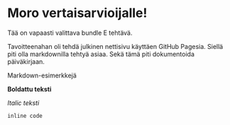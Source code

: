 # Moro vertaisarvioijalle!

Tää on vapaasti valittava bundle E tehtävä.

Tavoitteenahan oli tehdä julkinen nettisivu käyttäen GitHub Pagesia.
Siellä piti olla markdownilla tehtyä asiaa. 
Sekä tämä piti dokumentoida päiväkirjaan.

Markdown-esimerkkejä

**Boldattu teksti**

*Italic teksti*

`inline code`
